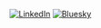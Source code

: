 [![LinkedIn](https://img.shields.io/badge/LinkedIn-0077B5?style=flat&logo=linkedin&logoColor=white)](https://www.linkedin.com/in/kutluhanmetin/)
[![Bluesky](https://img.shields.io/badge/Bluesky-1DA1F2?style=flat&logoColor=white)](https://bsky.app/profile/kutluhan.bsy.social)

